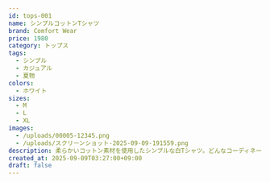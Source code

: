 ```yaml
---
id: tops-001
name: シンプルコットンTシャツ
brand: Comfort Wear
price: 1980
category: トップス
tags:
  - シンプル
  - カジュアル
  - 夏物
colors:
  - ホワイト
sizes:
  - M
  - L
  - XL
images:
  - /uploads/00005-12345.png
  - /uploads/スクリーンショット-2025-09-09-191559.png
description: 柔らかいコットン素材を使用したシンプルな白Tシャツ。どんなコーディネートにも合わせやすく、デイリーウェアに最適です。
created_at: 2025-09-09T03:27:00+09:00
draft: false
---
```

